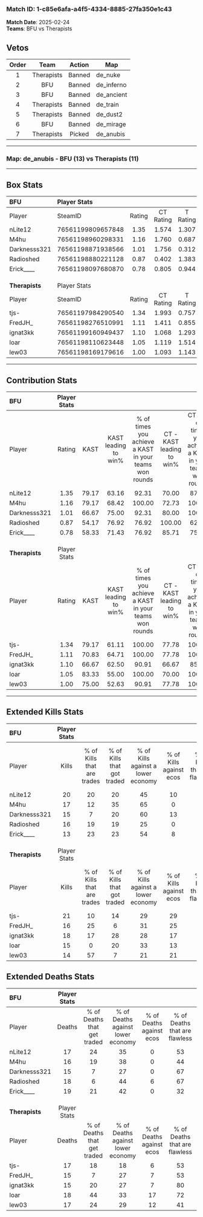 ### Match ID: 1-c85e6afa-a4f5-4334-8885-27fa350e1c43  
**Match Date**: 2025-02-24  
**Teams**: BFU vs Therapists  

## Vetos  

| Order | Team | Action | Map |
| :---: | :--: | :----: | --- |
| 1 | Therapists | Banned | de_nuke |
| 2 | BFU | Banned | de_inferno |
| 3 | BFU | Banned | de_ancient |
| 4 | Therapists | Banned | de_train |
| 5 | Therapists | Banned | de_dust2 |
| 6 | BFU | Banned | de_mirage |
| 7 | Therapists | Picked | de_anubis |

---  

### **Map**: de_anubis - BFU (13) vs Therapists (11)  
---  

## Box Stats  

| **BFU**        | Player Stats      |        |           |          |       |       |       |         |        |      |     |
| :- | :- | :-: | :-: | :-: | :-: | :-: | :-: | :-: | :-: | :-: | :-: |
| Player         | SteamID           | Rating | CT Rating | T Rating | KAST  |  ADR  | Kills | Assists | Deaths | K/D  | HS% |
| nLite12        | 76561199809657848 |  1.35  |   1.574   |  1.307   | 79.17 | 105.0 |  20   |    8    |   17   | 1.18 | 55  |
| M4hu           | 76561198960298331 |  1.16  |   1.760   |  0.687   | 79.17 | 76.3  |  17   |    4    |   16   | 1.06 | 52  |
| Darknesss321   | 76561198871938566 |  1.01  |   1.756   |  0.312   | 66.67 | 72.3  |  15   |    6    |   15   | 1.00 | 40  |
| Radioshed      | 76561198880221128 |  0.87  |   0.402   |  1.383   | 54.17 | 68.8  |  16   |    4    |   18   | 0.89 | 25  |
| Erick____      | 76561198097680870 |  0.78  |   0.805   |  0.944   | 58.33 | 65.5  |  13   |    9    |   19   | 0.68 | 46  |
|                |                   |        |           |          |       |       |       |         |        |      |     |
|                |                   |        |           |          |       |       |       |         |        |      |     |
|                |                   |        |           |          |       |       |       |         |        |      |     |
| **Therapists** | Player Stats      |        |           |          |       |       |       |         |        |      |     |
| Player         | SteamID           | Rating | CT Rating | T Rating | KAST  |  ADR  | Kills | Assists | Deaths | K/D  | HS% |
| tjs-           | 76561197984290540 |  1.34  |   1.993   |  0.757   | 79.17 | 96.4  |  21   |    3    |   17   | 1.24 | 42  |
| FredJH_        | 76561198276510991 |  1.11  |   1.411   |  0.855   | 70.83 | 82.6  |  16   |    6    |   15   | 1.07 | 37  |
| ignat3kk       | 76561199160949437 |  1.10  |   1.068   |  1.293   | 66.67 | 72.2  |  18   |    2    |   15   | 1.20 | 50  |
| loar           | 76561198110623448 |  1.05  |   1.119   |  1.514   | 83.33 | 68.6  |  15   |    5    |   18   | 0.83 | 60  |
| lew03          | 76561198169179616 |  1.00  |   1.093   |  1.143   | 75.00 | 75.4  |  14   |    5    |   17   | 0.82 | 21  |
---  

## Contribution Stats  

| **BFU**        | Player Stats |       |                      |                                                        |                           |                                                             |                          |                                                            |
| :- | :-: | :-: | :-: | :-: | :-: | :-: | :-: | :-: |
| Player         |    Rating    | KAST  | KAST leading to win% | % of times you achieve a KAST in your teams won rounds | CT - KAST leading to win% | CT - % of times you achieve a KAST in your teams won rounds | T - KAST leading to win% | T - % of times you achieve a KAST in your teams won rounds |
| nLite12        |     1.35     | 79.17 |        63.16         |                         92.31                          |           70.00           |                            87.50                            |          55.56           |                           100.00                           |
| M4hu           |     1.16     | 79.17 |        68.42         |                         100.00                         |           72.73           |                           100.00                            |          62.50           |                           100.00                           |
| Darknesss321   |     1.01     | 66.67 |        75.00         |                         92.31                          |           80.00           |                           100.00                            |          66.67           |                           80.00                            |
| Radioshed      |     0.87     | 54.17 |        76.92         |                         76.92                          |          100.00           |                            62.50                            |          62.50           |                           100.00                           |
| Erick____      |     0.78     | 58.33 |        71.43         |                         76.92                          |           85.71           |                            75.00                            |          57.14           |                           80.00                            |
|                |              |       |                      |                                                        |                           |                                                             |                          |                                                            |
|                |              |       |                      |                                                        |                           |                                                             |                          |                                                            |
|                |              |       |                      |                                                        |                           |                                                             |                          |                                                            |
| **Therapists** | Player Stats |       |                      |                                                        |                           |                                                             |                          |                                                            |
| Player         |    Rating    | KAST  | KAST leading to win% | % of times you achieve a KAST in your teams won rounds | CT - KAST leading to win% | CT - % of times you achieve a KAST in your teams won rounds | T - KAST leading to win% | T - % of times you achieve a KAST in your teams won rounds |
| tjs-           |     1.34     | 79.17 |        61.11         |                         100.00                         |           77.78           |                           100.00                            |          44.44           |                           100.00                           |
| FredJH_        |     1.11     | 70.83 |        64.71         |                         100.00                         |           77.78           |                           100.00                            |          50.00           |                           100.00                           |
| ignat3kk       |     1.10     | 66.67 |        62.50         |                         90.91                          |           66.67           |                            85.71                            |          57.14           |                           100.00                           |
| loar           |     1.05     | 83.33 |        55.00         |                         100.00                         |           70.00           |                           100.00                            |          40.00           |                           100.00                           |
| lew03          |     1.00     | 75.00 |        52.63         |                         90.91                          |           77.78           |                           100.00                            |          30.00           |                           75.00                            |
---  

## Extended Kills Stats  

| **BFU**        | Player Stats |                            |                            |                                    |                         |                              |                                 |                                       |                    |           |
| :- | :-: | :-: | :-: | :-: | :-: | :-: | :-: | :-: | :-: | :-: |
| Player         |    Kills     | % of Kills that are trades | % of Kills that got traded | % of Kills against a lower economy | % of Kills against ecos | % of Kills that are flawless | % of Kills that are close duels | % of Kills that are assisted by flash | Pistol Round Kills | AWP Kills |
| nLite12        |      20      |             20             |             20             |                 45                 |           10            |              55              |               15                |                   5                   |         3          |     0     |
| M4hu           |      17      |             12             |             35             |                 65                 |            0            |              47              |               12                |                   0                   |         1          |     0     |
| Darknesss321   |      15      |             7              |             20             |                 60                 |           13            |              87              |                0                |                   7                   |         2          |     5     |
| Radioshed      |      16      |             19             |             19             |                 25                 |            0            |              69              |                0                |                   0                   |         0          |     0     |
| Erick____      |      13      |             23             |             23             |                 54                 |            8            |              38              |                8                |                   0                   |         2          |     0     |
|                |              |                            |                            |                                    |                         |                              |                                 |                                       |                    |           |
|                |              |                            |                            |                                    |                         |                              |                                 |                                       |                    |           |
|                |              |                            |                            |                                    |                         |                              |                                 |                                       |                    |           |
| **Therapists** | Player Stats |                            |                            |                                    |                         |                              |                                 |                                       |                    |           |
| Player         |    Kills     | % of Kills that are trades | % of Kills that got traded | % of Kills against a lower economy | % of Kills against ecos | % of Kills that are flawless | % of Kills that are close duels | % of Kills that are assisted by flash | Pistol Round Kills | AWP Kills |
| tjs-           |      21      |             10             |             14             |                 29                 |           29            |              52              |                5                |                   0                   |         1          |     0     |
| FredJH_        |      16      |             25             |             6              |                 31                 |           25            |              63              |               13                |                   0                   |         2          |     0     |
| ignat3kk       |      18      |             17             |             28             |                 28                 |           17            |              50              |                6                |                   0                   |         2          |     0     |
| loar           |      15      |             0              |             20             |                 33                 |           13            |              47              |                0                |                   0                   |         1          |     0     |
| lew03          |      14      |             57             |             7              |                 21                 |           21            |              57              |                0                |                   0                   |         1          |     5     |
## Extended Deaths Stats  

| **BFU**        | Player Stats |                             |                                   |                          |                               |                            |                           |               |
| :- | :-: | :-: | :-: | :-: | :-: | :-: | :-: | :-: |
| Player         |    Deaths    | % of Deaths that get traded | % of Deaths against lower economy | % of Deaths against ecos | % of Deaths that are flawless | % of Deaths that are close | % of Deaths while blinded | Deaths to AWP |
| nLite12        |      17      |             24              |                35                 |            0             |              53               |             0              |             0             |       1       |
| M4hu           |      16      |             19              |                38                 |            0             |              44               |             0              |             0             |       2       |
| Darknesss321   |      15      |              7              |                27                 |            0             |              67               |             7              |             0             |       0       |
| Radioshed      |      18      |              6              |                44                 |            6             |              67               |             6              |             0             |       2       |
| Erick____      |      19      |             21              |                42                 |            0             |              32               |             11             |             0             |       0       |
|                |              |                             |                                   |                          |                               |                            |                           |               |
|                |              |                             |                                   |                          |                               |                            |                           |               |
|                |              |                             |                                   |                          |                               |                            |                           |               |
| **Therapists** | Player Stats |                             |                                   |                          |                               |                            |                           |               |
| Player         |    Deaths    | % of Deaths that get traded | % of Deaths against lower economy | % of Deaths against ecos | % of Deaths that are flawless | % of Deaths that are close | % of Deaths while blinded | Deaths to AWP |
| tjs-           |      17      |             18              |                18                 |            6             |              53               |             12             |             0             |       1       |
| FredJH_        |      15      |              7              |                27                 |            7             |              53               |             13             |             7             |       1       |
| ignat3kk       |      15      |             20              |                27                 |            7             |              80               |             7              |             7             |       2       |
| loar           |      18      |             44              |                33                 |            17            |              72               |             0              |             0             |       0       |
| lew03          |      17      |             24              |                29                 |            12            |              41               |             6              |             0             |       1       |
